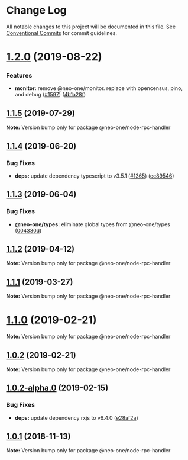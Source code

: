 # Change Log

All notable changes to this project will be documented in this file.
See [Conventional Commits](https://conventionalcommits.org) for commit guidelines.

# [1.2.0](https://github.com/neo-one-suite/neo-one/compare/@neo-one/node-rpc-handler@1.1.5...@neo-one/node-rpc-handler@1.2.0) (2019-08-22)


### Features

* **monitor:** remove @neo-one/monitor. replace with opencensus, pino, and debug ([#1597](https://github.com/neo-one-suite/neo-one/issues/1597)) ([4b1a28f](https://github.com/neo-one-suite/neo-one/commit/4b1a28f))





## [1.1.5](https://github.com/neo-one-suite/neo-one/compare/@neo-one/node-rpc-handler@1.1.4...@neo-one/node-rpc-handler@1.1.5) (2019-07-29)

**Note:** Version bump only for package @neo-one/node-rpc-handler





## [1.1.4](https://github.com/neo-one-suite/neo-one/compare/@neo-one/node-rpc-handler@1.1.3...@neo-one/node-rpc-handler@1.1.4) (2019-06-20)


### Bug Fixes

* **deps:** update dependency typescript to v3.5.1 ([#1365](https://github.com/neo-one-suite/neo-one/issues/1365)) ([ec89546](https://github.com/neo-one-suite/neo-one/commit/ec89546))





## [1.1.3](https://github.com/neo-one-suite/neo-one/compare/@neo-one/node-rpc-handler@1.1.2...@neo-one/node-rpc-handler@1.1.3) (2019-06-04)


### Bug Fixes

* **@neo-one/types:** eliminate global types from @neo-one/types ([004330d](https://github.com/neo-one-suite/neo-one/commit/004330d))





## [1.1.2](https://github.com/neo-one-suite/neo-one/compare/@neo-one/node-rpc-handler@1.1.1...@neo-one/node-rpc-handler@1.1.2) (2019-04-12)

**Note:** Version bump only for package @neo-one/node-rpc-handler





## [1.1.1](https://github.com/neo-one-suite/neo-one/compare/@neo-one/node-rpc-handler@1.1.0...@neo-one/node-rpc-handler@1.1.1) (2019-03-27)

**Note:** Version bump only for package @neo-one/node-rpc-handler





# [1.1.0](https://github.com/neo-one-suite/neo-one/compare/@neo-one/node-rpc-handler@1.0.2...@neo-one/node-rpc-handler@1.1.0) (2019-02-21)

**Note:** Version bump only for package @neo-one/node-rpc-handler





## [1.0.2](https://github.com/neo-one-suite/neo-one/compare/@neo-one/node-rpc-handler@1.0.2-alpha.0...@neo-one/node-rpc-handler@1.0.2) (2019-02-21)

**Note:** Version bump only for package @neo-one/node-rpc-handler





## [1.0.2-alpha.0](https://github.com/neo-one-suite/neo-one/compare/@neo-one/node-rpc-handler@1.0.1...@neo-one/node-rpc-handler@1.0.2-alpha.0) (2019-02-15)


### Bug Fixes

* **deps:** update dependency rxjs to v6.4.0 ([e28af2a](https://github.com/neo-one-suite/neo-one/commit/e28af2a))





## [1.0.1](https://github.com/neo-one-suite/neo-one/compare/@neo-one/node-rpc-handler@1.0.0...@neo-one/node-rpc-handler@1.0.1) (2018-11-13)

**Note:** Version bump only for package @neo-one/node-rpc-handler
